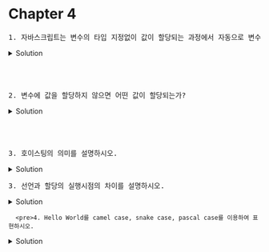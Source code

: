 
# Chapter 4 

<pre>1. 자바스크립트는 변수의 타입 지정없이 값이 할당되는 과정에서 자동으로 변수의 타입이 결정된는데 이를 [         ]언어라고 한다.
</pre>

   <details>
      <summary>Solution</summary>
        <strong>동적타입</strong>
        
   </details> 

<br>
<br>
<br>




<pre>2. 변수에 값을 할당하지 않으면 어떤 값이 할당되는가?
</pre>

   <details>
      <summary>Solution</summary>
        <strong>undefined</strong>
   </details> 


<br>
<br>
<br>

<pre>3. 호이스팅의 의미를 설명하시오.
</pre>


   <details>
      <summary>Solution</summary>
   <strong>호이스팅</strong>이란 선언문이 코드의 <strong>선두</strong>로 끌어 올려진 것처럼 동작하는 자바스크립트 고유의 특징을 뜻한다.
   </details> 
   
   <pre>3. 선언과 할당의 실행시점의 차이를 설명하시오.
</pre>


   <details>
      <summary>Solution</summary>
   선언은 소스코드가 순차적으로 실행되는 시점인 런타임 이전에 먼저 실행되고, 할당은 런타임에 실행된다.
   </details> 
   
      <pre>4. Hello World를 camel case, snake case, pascal case를 이용하여 표현하시오.
</pre>


   <details>
      <summary>Solution</summary>
   camel case = helloWorld
   snake case = hello_world
   pascal case = HelloWorld
   </details> 
